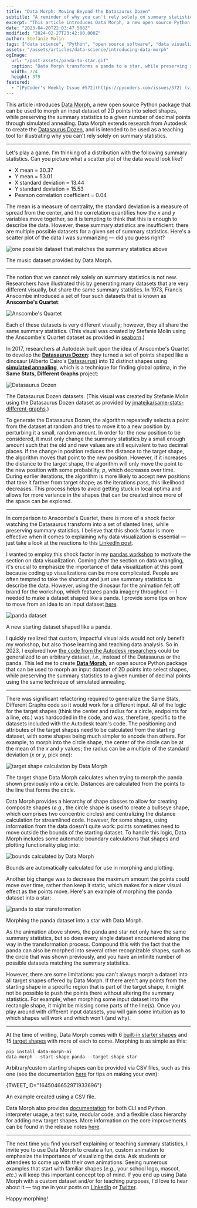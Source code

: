 ```yaml
---
title: "Data Morph: Moving Beyond the Datasaurus Dozen"
subtitle: "A reminder of why you can't rely solely on summary statistics."
excerpt: "This article introduces Data Morph, a new open source Python package that can be used to morph an input dataset of 2D points into select shapes, while preserving the summary statistics to a given number of decimal points through simulated annealing."
date: "2023-04-20T22:03:47.508Z"
modified: "2024-02-27T23:42:00.000Z"
author: Stefanie Molin
tags: ["data science", "Python", "open source software", "data visualization"]
assets: "/assets/articles/data-science/introducing-data-morph"
ogImage:
  url: "/post-assets/panda-to-star.gif"
  caption: "Data Morph transforms a panda to a star, while preserving summary statistics."
  width: 774
  height: 379
featured:
  - "[PyCoder's Weekly Issue #572](https://pycoders.com/issues/572) (via mention of the [stefmolin/data-morph](https://github.com/stefmolin/data-morph) repository)"
---
```


This article introduces [Data Morph](https://github.com/stefmolin/data-morph), a new open source Python package that can be used to morph an input dataset of 2D points into select shapes, while preserving the summary statistics to a given number of decimal points through simulated annealing. Data Morph extends research from Autodesk to create the [Datasaurus Dozen](https://damassets.autodesk.net/content/dam/autodesk/research/publications-assets/pdf/same-stats-different-graphs.pdf), and is intended to be used as a teaching tool for illustrating why you can't rely solely on summary statistics.

---

Let's play a game. I'm thinking of a distribution with the following summary statistics. Can you picture what a scatter plot of the data would look like?

- X mean = 30.37
- Y mean = 53.01
- X standard deviation = 13.44
- Y standard deviation = 15.53
- Pearson correlation coefficient = 0.04

The mean is a measure of centrality, the standard deviation is a measure of spread from the center, and the correlation quantifies how the *x* and *y* variables move together, so it is tempting to think that this is enough to describe the data. However, these summary statistics are insufficient: there are multiple possible datasets for a given set of summary statistics. Here's a scatter plot of the data I was summarizing — did you guess right?

![one possible dataset that matches the summary statistics above](/post-assets/music-dataset.png)

<figcaption>

The music dataset provided by Data Morph.

</figcaption>

---

The notion that we cannot rely solely on summary statistics is not new. Researchers have illustrated this by generating many datasets that are very different visually, but share the same summary statistics. In 1973, Francis Anscombe introduced a set of four such datasets that is known as **Anscombe's Quartet**:

![Anscombe's Quartet](/post-assets/anscombes-quartet.png)

<figcaption>

Each of these datasets is very different visually; however, they all share the same summary statistics. (This visual was created by Stefanie Molin using the Anscombe's Quartet dataset as provided in [seaborn](https://github.com/mwaskom/seaborn).)

</figcaption>

In 2017, researchers at Autodesk built upon the idea of Anscombe's Quartet to develop the [**Datasaurus Dozen**](https://damassets.autodesk.net/content/dam/autodesk/research/publications-assets/pdf/same-stats-different-graphs.pdf): they turned a set of points shaped like a dinosaur (Alberto Cairo's [Datasaurus](https://web.archive.org/web/20240620205540/http://www.thefunctionalart.com/2016/08/download-datasaurus-never-trust-summary.html)) into 12 distinct shapes using [**simulated annealing**](https://machinelearningmastery.com/simulated-annealing-from-scratch-in-python/), which is a technique for finding global optima, in the **Same Stats, Different Graphs** project:

![Datasaurus Dozen](/post-assets/datasaurus-dozen.png)

<figcaption>

The Datasaurus Dozen datasets. (This visual was created by Stefanie Molin using the Datasaurus Dozen dataset as provided by [jmatejka/same-stats-different-graphs](https://github.com/jmatejka/same-stats-different-graphs).)

</figcaption>

To generate the Datasaurus Dozen, the algorithm repeatedly selects a point from the dataset at random and tries to move it to a new position by perturbing it a small, random amount. In order for the new position to be considered, it must only change the summary statistics by a small enough amount such that the old and new values are still equivalent to two decimal places. If the change in position reduces the distance to the target shape, the algorithm moves that point to the new position. However, if it increases the distance to the target shape, the algorithm will only move the point to the new position with some probability, *p*, which decreases over time. During earlier iterations, the algorithm is more likely to accept new positions that take it farther from target shape; as the iterations pass, this likelihood decreases. This process helps to avoid getting stuck in local optima and allows for more variance in the shapes that can be created since more of the space can be explored.

---

In comparison to Anscombe's Quartet, there is more of a shock factor watching the Datasaurus transform into a set of slanted lines, while preserving summary statistics. I believe that this shock factor is more effective when it comes to explaining why data visualization is essential — just take a look at the reactions to this [LinkedIn post](https://www.linkedin.com/posts/stefanie-molin_datascience-python-statistics-activity-7050814610899099648-kTra/).

I wanted to employ this shock factor in my [pandas workshop](/workshops/pandas-workshop/) to motivate the section on data visualization. Coming after the section on data wrangling, it's crucial to emphasize the importance of data visualization at this point because coding up visualizations can be more complicated. People are often tempted to take the shortcut and just use summary statistics to describe the data. However, using the dinosaur for the animation felt off brand for the workshop, which features panda imagery throughout — I needed to make a dataset shaped like a panda. I provide some tips on how to move from an idea to an input dataset [here](https://stefaniemolin.com/data-morph/stable/custom_datasets.html).

![panda dataset](/post-assets/panda-dataset.png)

<figcaption>

A new starting dataset shaped like a panda.

</figcaption>

I quickly realized that custom, impactful visual aids would not only benefit my workshop, but also those learning and teaching data analysis. So in 2023, I explored how [the code from the Autodesk researchers](https://github.com/jmatejka/same-stats-different-graphs) could be generalized to an arbitrary dataset, *i.e.*, instead of the Datasaurus or the panda. This led me to create [**Data Morph**](https://stefaniemolin.com/data-morph/stable/index.html), an open source Python package that can be used to morph an input dataset of 2D points into select shapes, while preserving the summary statistics to a given number of decimal points using the same technique of simulated annealing.

---

There was significant refactoring required to generalize the Same Stats, Different Graphs code so it would work for a different input. All of the logic for the target shapes (think the center and radius for a circle, endpoints for a line, *etc.*) was hardcoded in the code, and was, therefore, specific to the datasets included with the Autodesk team's code. The positioning and attributes of the target shapes need to be calculated from the starting dataset, with some shapes being much simpler to encode than others. For example, to morph into the circle shape, the center of the circle can be at the mean of the *x* and *y* values; the radius can be a multiple of the standard deviation (*x* or *y*, pick one):

![target shape calculation by Data Morph](/post-assets/shape-calculation.png)

<figcaption>

The target shape Data Morph calculates when trying to morph the panda shown previously into a circle. Distances are calculated from the points to the line that forms the circle.

</figcaption>

Data Morph provides a hierarchy of shape classes to allow for creating composite shapes (*e.g.*, the circle shape is used to create a bullseye shape, which comprises two concentric circles) and centralizing the distance calculation for streamlined code. However, for some shapes, using information from the data doesn't quite work: points sometimes need to move outside the bounds of the starting dataset. To handle this logic, Data Morph includes some automatic boundary calculations that shapes and plotting functionality plug into:

![bounds calculated by Data Morph](/post-assets/bounds-calculation.png)

<figcaption>

Bounds are automatically calculated for use in morphing and plotting.

</figcaption>

Another big change was to decrease the maximum amount the points could move over time, rather than keep it static, which makes for a nicer visual effect as the points move. Here's an example of morphing the panda dataset into a star:

![panda to star transformation](/post-assets/panda-to-star.gif)

<figcaption>

Morphing the panda dataset into a star with Data Morph.

</figcaption>

As the animation above shows, the panda and star not only have the same summary statistics, but so does every single dataset encountered along the way in the transformation process. Compound this with the fact that the panda can also be morphed into several other recognizable shapes, such as the circle that was shown previously, and you have an infinite number of possible datasets matching the summary statistics.

However, there are some limitations: you can't always morph a dataset into all target shapes offered by Data Morph. If there aren't any points from the starting shape in a specific region that is part of the target shape, it might not be possible to push the points there without altering the summary statistics. For example, when morphing some input dataset into the rectangle shape, it might be missing some parts of the line(s). Once you play around with different input datasets, you will gain some intuition as to which shapes will work and which won't (and why).

---

At the time of writing, Data Morph comes with 6 [built-in starter shapes](https://stefaniemolin.com/data-morph/stable/api/data_morph.data.loader.html#data_morph.data.loader.DataLoader) and 15 [target shapes](https://stefaniemolin.com/data-morph/stable/api/data_morph.shapes.factory.html#data_morph.shapes.factory.ShapeFactory) with more of each to come. Morphing is as simple as this:

```bash[class="command-line"][data-prompt="$"]
pip install data-morph-ai
data-morph --start-shape panda --target-shape star
```

Arbitrary/custom starting shapes can be provided via CSV files, such as this one (see the documentation [here](https://stefaniemolin.com/data-morph/stable/custom_datasets.html) for tips on making your own):

{TWEET_ID="1645046652971933696"}

<figcaption>

An example created using a CSV file.

</figcaption>

Data Morph also provides [documentation](https://stefaniemolin.com/data-morph/stable/index.html) for both CLI and Python interpreter usage, a test suite, modular code, and a flexible class hierarchy for adding new target shapes. More information on the core improvements can be found in the release notes [here](https://stefaniemolin.com/data-morph/stable/release_notes.html#april-1-2023).

---

The next time you find yourself explaining or teaching summary statistics, I invite you to use Data Morph to create a fun, custom animation to emphasize the importance of visualizing the data. Ask students or attendees to come up with their own animations. Seeing numerous examples that start with familiar shapes (*e.g.*, your school logo, mascot, *etc.*) will keep this important concept top of mind. If you end up using Data Morph with a custom dataset and/or for teaching purposes, I'd love to hear about it — tag me in your posts on [LinkedIn](https://www.linkedin.com/in/stefanie-molin/) or [Twitter](https://twitter.com/StefanieMolin).

Happy morphing!
